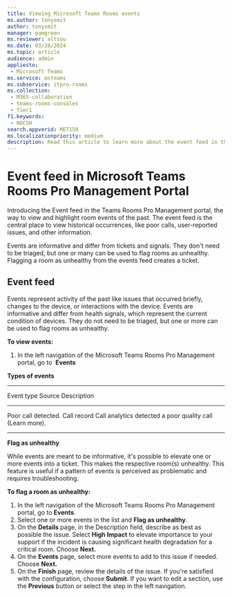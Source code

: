 ```yaml
---
title: Viewing Microsoft Teams Rooms events
ms.author: tonysmit
author: tonysmit
manager: pamgreen
ms.reviewer: altsou
ms.date: 03/28/2024
ms.topic: article
audience: admin
appliesto:
 - Microsoft Teams
ms.service: msteams
ms.subservice: itpro-rooms
ms.collection:
 - M365-collaboration
 - teams-rooms-consoles
 - Tier1
f1.keywords:
 - NOCSH
search.appverid: MET150
ms.localizationpriority: medium
description: Read this article to learn more about the event feed in the Microsoft Teams Rooms Pro Management portal. 
---
```


# Event feed in Microsoft Teams Rooms Pro Management Portal

Introducing the Event feed in the Teams Rooms Pro Management portal, the way to view and highlight room events of the past. The event feed is the central place to view historical occurrences, like poor calls, user-reported issues, and other information.

Events are informative and differ from tickets and signals. They don't need to be triaged, but one or many can be used to flag rooms as unhealthy. Flagging a room as unhealthy from the events feed creates a ticket.

## Event feed

Events represent activity of the past like issues that occurred briefly, changes to the device, or interactions with the device. Events are informative and differ from health signals, which represent the current condition of devices. They do not need to be triaged, but one or more can be used to flag rooms as unhealthy.

**To view events:**

1. In the left navigation of the Microsoft Teams Rooms Pro Management portal, go to  **Events**

**Types of events**

  ------------------------------------------------------------------------
  Event type               Source                Description
  ------------------------ --------------------- -------------------------
  Poor call detected.       Call record         Call analytics detected a
                                                 poor quality call (Learn
                                                 more).

  ------------------------------------------------------------------------

**Flag as unhealthy**

While events are meant to be informative, it's possible to elevate one or more events into a ticket. This makes the respective room(s) unhealthy. This feature is useful if a pattern of events is perceived as problematic and requires troubleshooting.

**To flag a room as unhealthy:**

1. In the left navigation of the Microsoft Teams Rooms Pro Management portal, go to **Events**.
2. Select one or more events in the list and **Flag as unhealthy**.
3. On the **Details** page, in the Description field, describe as best as possible the issue. Select **High Impact** to elevate importance to your support if the incident is causing significant health degradation for a critical room. Choose **Next.**
4. On the **Events** page, select more events to add to this issue if needed. Choose **Next.**
5. On the **Finish** page, review the details of the issue. If you're satisfied with the configuration, choose **Submit**. If you want to edit a section, use the **Previous** button or select the step in the left navigation.
